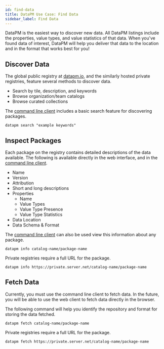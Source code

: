 ```yaml
---
id: find-data
title: DataPM Use Case: Find Data
sidebar_label: Find Data
---
```


DataPM is the easiest way to discover new data. All DataPM listings include the properties, value types, and value statistics of that data. When you've found data of interest, DataPM will help you deliver that data to the location and in the format that works best for you!

## Discover Data

The global public registry at [datapm.io](https://datapm.io), and the similarly hosted private registries, feature several methods to discover data.

-   Search by tile, description, and keywords
-   Browse organization/team catalogs
-   Browse curated collections

The [command line client](command-line-client.md) includes a basic search feature for discovering packages.

```text
datapm search "example keywords"
```

## Inspect Packages

Each package on the registry contains detailed descriptions of the data available. The following is available directly in the web interface, and in the [command line client](command-line-client.md).

-   Name
-   Version
-   Attribution
-   Short and long descriptions
-   Properties
    -   Name
    -   Value Types
    -   Value Type Presence
    -   Value Type Statistics
-   Data Location
-   Data Schema & Format

The [command line client](command-line-client.md) can also be used view this information about any package.

```text
datapm info catalog-name/package-name
```

Private registries require a full URL for the package.

```text
datapm info https://private.server.net/catalog-name/package-name
```

## Fetch Data

Currently, you must use the command line client to fetch data. In the future, you will be able to use the web client to fetch data directly in the browser.

The following command will help you identify the repository and format for storing the data fetched.

```text
datapm fetch catalog-name/package-name
```

Private registries require a full URL for the package.

```text
datapm fetch https://private.server.net/catalog-name/package-name
```
